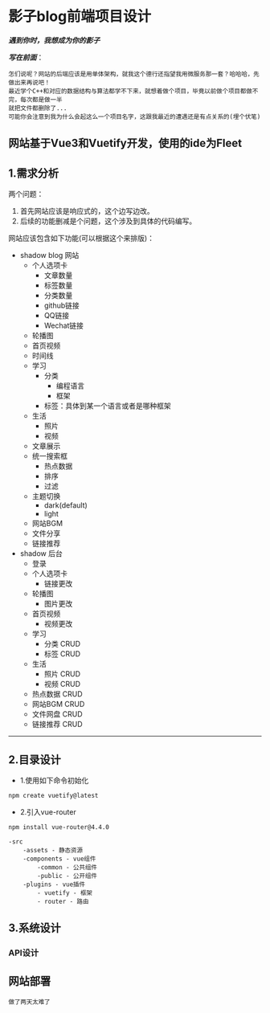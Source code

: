 # 影子blog前端项目设计

***遇到你时，我想成为你的影子***

***写在前面***：

```text
怎们说呢？网站的后端应该是用单体架构，就我这个德行还指望我用微服务那一套？哈哈哈，先做出来再说吧！
最近学个C++和对应的数据结构与算法都学不下来，就想着做个项目，毕竟以前做个项目都做不完，每次都是做一半
就把文件都删除了...
可能你会注意到我为什么会起这么一个项目名字，这跟我最近的遭遇还是有点关系的(埋个伏笔)
```

网站基于Vue3和Vuetify开发，使用的ide为Fleet
---

## 1.需求分析

两个问题：

1. 首先网站应该是响应式的，这个边写边改。
2. 后续的功能删减是个问题，这个涉及到具体的代码编写。

网站应该包含如下功能(可以根据这个来排版)：

- shadow blog 网站
    - 个人选项卡
        - 文章数量
        - 标签数量
        - 分类数量
        - github链接
        - QQ链接
        - Wechat链接
    - 轮播图
    - 首页视频
    - 时间线
    - 学习
        - 分类
            - 编程语言
            - 框架
        - 标签：具体到某一个语言或者是哪种框架
    - 生活
        - 照片
        - 视频
    - 文章展示
    - 统一搜索框
        - 热点数据
        - 排序
        - 过滤
    - 主题切换
        - dark(default)
        - light
    - 网站BGM
    - 文件分享
    - 链接推荐
- shadow 后台
    - 登录
    - 个人选项卡
        - 链接更改
    - 轮播图
        - 图片更改
    - 首页视频
        - 视频更改
    - 学习
        - 分类 CRUD
        - 标签 CRUD
    - 生活
        - 照片 CRUD
        - 视频 CRUD
    - 热点数据 CRUD
    - 网站BGM CRUD
    - 文件网盘 CRUD
    - 链接推荐 CRUD

---

## 2.目录设计

- 1.使用如下命令初始化

```bash
npm create vuetify@latest
```

- 2.引入vue-router

```bash
npm install vue-router@4.4.0
```

```test
-src
	-assets - 静态资源
	-components - vue组件
		-common - 公共组件
		-public - 公开组件
	-plugins - vue插件
		- vuetify - 框架
		- router - 路由
```

## 3.系统设计

### API设计

## 网站部署

```text
做了两天太难了
```
